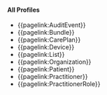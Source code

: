#### All Profiles

  - {{pagelink:AuditEvent}}
  - {{pagelink:Bundle}}
  - {{pagelink:CarePlan}}
  - {{pagelink:Device}}
  - {{pagelink:List}}
  - {{pagelink:Organization}}
  - {{pagelink:Patient}}
  - {{pagelink:Practitioner}}
  - {{pagelink:PractitionerRole}}
